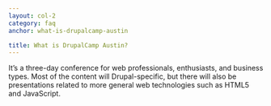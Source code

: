 ```yaml
---
layout: col-2
category: faq
anchor: what-is-drupalcamp-austin

title: What is DrupalCamp Austin?
---
```


It’s a three-day conference for web professionals, enthusiasts, and business types. Most of the content will Drupal-specific, but there will also be presentations related to more general web technologies such as HTML5 and JavaScript.
